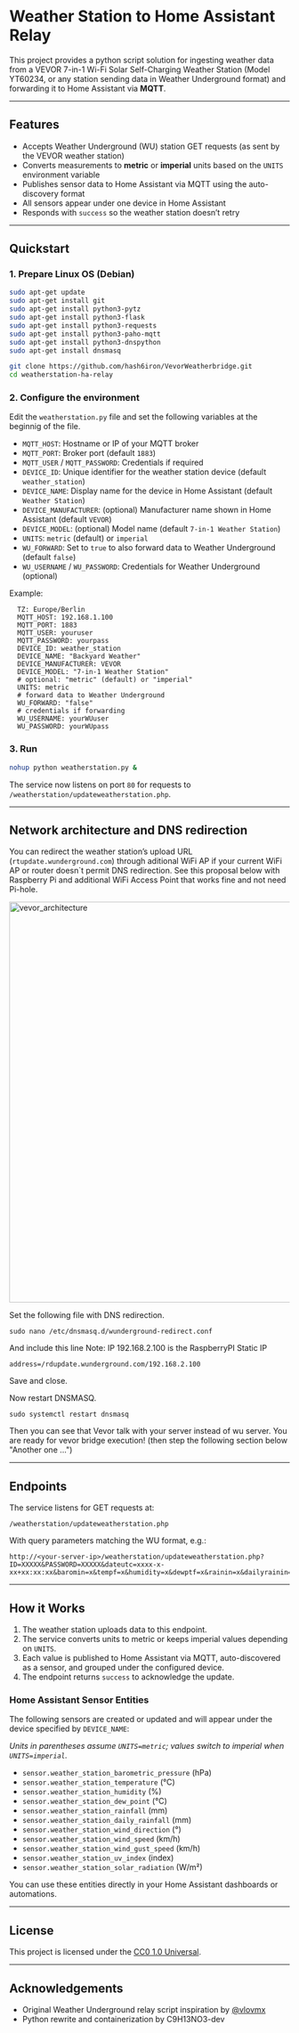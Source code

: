 # Weather Station to Home Assistant Relay

This project provides a python script solution for ingesting weather data from a VEVOR 7-in-1 Wi-Fi Solar Self-Charging Weather Station (Model YT60234, or any station sending data in Weather Underground format) and forwarding it to Home Assistant via **MQTT**.

---

## Features

- Accepts Weather Underground (WU) station GET requests (as sent by the VEVOR weather station)
- Converts measurements to **metric** or **imperial** units based on the `UNITS` environment variable
- Publishes sensor data to Home Assistant via MQTT using the auto-discovery format
- All sensors appear under one device in Home Assistant
- Responds with `success` so the weather station doesn’t retry

---

## Quickstart

### 1. Prepare Linux OS (Debian)
```bash
sudo apt-get update
sudo apt-get install git
sudo apt-get install python3-pytz
sudo apt-get install python3-flask
sudo apt-get install python3-requests
sudo apt-get install python3-paho-mqtt
sudo apt-get install python3-dnspython
sudo apt-get install dnsmasq
```
```bash
git clone https://github.com/hash6iron/VevorWeatherbridge.git
cd weatherstation-ha-relay
```

### 2. Configure the environment

Edit the `weatherstation.py` file and set the following variables at the beginnig of the file.

- `MQTT_HOST`: Hostname or IP of your MQTT broker
- `MQTT_PORT`: Broker port (default `1883`)
- `MQTT_USER` / `MQTT_PASSWORD`: Credentials if required
- `DEVICE_ID`: Unique identifier for the weather station device (default `weather_station`)
- `DEVICE_NAME`: Display name for the device in Home Assistant (default `Weather Station`)
- `DEVICE_MANUFACTURER`: (optional) Manufacturer name shown in Home Assistant (default `VEVOR`)
- `DEVICE_MODEL`: (optional) Model name (default `7-in-1 Weather Station`)
- `UNITS`: `metric` (default) or `imperial`
- `WU_FORWARD`: Set to `true` to also forward data to Weather Underground (default `false`)
- `WU_USERNAME` / `WU_PASSWORD`: Credentials for Weather Underground (optional)

Example:

```
  TZ: Europe/Berlin
  MQTT_HOST: 192.168.1.100
  MQTT_PORT: 1883
  MQTT_USER: youruser
  MQTT_PASSWORD: yourpass
  DEVICE_ID: weather_station
  DEVICE_NAME: "Backyard Weather"
  DEVICE_MANUFACTURER: VEVOR
  DEVICE_MODEL: "7-in-1 Weather Station"
  # optional: "metric" (default) or "imperial"
  UNITS: metric
  # forward data to Weather Underground
  WU_FORWARD: "false"
  # credentials if forwarding
  WU_USERNAME: yourWUuser
  WU_PASSWORD: yourWUpass
```

### 3. Run

```bash
nohup python weatherstation.py &
```

The service now listens on port `80` for requests to `/weatherstation/updateweatherstation.php`.


---
## Network architecture and DNS redirection

You can redirect the weather station’s upload URL (`rtupdate.wunderground.com`) through aditional WiFi AP if your current WiFi AP or router doesn`t permit DNS redirection. 
See this proposal below with Raspberry Pi and additional WiFi Access Point that works fine and not need Pi-hole.

<img width="1280" height="720" alt="vevor_architecture" src="https://github.com/user-attachments/assets/3d7527a2-2d09-4bea-868d-87c0a308098c" />

Set the following file with DNS redirection.
```
sudo nano /etc/dnsmasq.d/wunderground-redirect.conf
```

And include this line
Note: IP 192.168.2.100 is the RaspberryPI Static IP
```
address=/rdupdate.wunderground.com/192.168.2.100
```

Save and close. 

Now restart DNSMASQ.
```
sudo systemctl restart dnsmasq
```
Then you can see that Vevor talk with your server instead of wu server. You are ready for vevor bridge execution! (then step the following section below "Another one ...")

---

## Endpoints

The service listens for GET requests at:

```
/weatherstation/updateweatherstation.php
```

With query parameters matching the WU format, e.g.:

```
http://<your-server-ip>/weatherstation/updateweatherstation.php?ID=XXXXX&PASSWORD=XXXXX&dateutc=xxxx-x-xx+xx:xx:xx&baromin=x&tempf=x&humidity=x&dewptf=x&rainin=x&dailyrainin=x&winddir=x&windspeedmph=x&windgustmph=x&UV=x&solarRadiation=x
```

---

## How it Works

1. The weather station uploads data to this endpoint.
2. The service converts units to metric or keeps imperial values depending on `UNITS`.
3. Each value is published to Home Assistant via MQTT, auto-discovered as a sensor, and grouped under the configured device.
4. The endpoint returns `success` to acknowledge the update.

### Home Assistant Sensor Entities

The following sensors are created or updated and will appear under the device specified by `DEVICE_NAME`:

*Units in parentheses assume `UNITS=metric`; values switch to imperial when `UNITS=imperial`.*

- `sensor.weather_station_barometric_pressure` (hPa)
- `sensor.weather_station_temperature` (°C)
- `sensor.weather_station_humidity` (%)
- `sensor.weather_station_dew_point` (°C)
- `sensor.weather_station_rainfall` (mm)
- `sensor.weather_station_daily_rainfall` (mm)
- `sensor.weather_station_wind_direction` (°)
- `sensor.weather_station_wind_speed` (km/h)
- `sensor.weather_station_wind_gust_speed` (km/h)
- `sensor.weather_station_uv_index` (index)
- `sensor.weather_station_solar_radiation` (W/m²)

You can use these entities directly in your Home Assistant dashboards or automations.

---

## License

This project is licensed under the [CC0 1.0 Universal](LICENSE).

---

## Acknowledgements

- Original Weather Underground relay script inspiration by [@vlovmx](https://github.com/vlovmx)
- Python rewrite and containerization by C9H13NO3-dev
